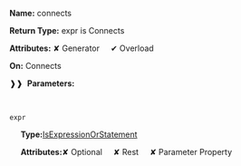 **Name:** connects

**Return Type:** expr is Connects

**Attributes:** ✘ Generator&nbsp;&nbsp;&nbsp;&nbsp;&nbsp;✔ Overload

**On:** Connects

❱❱&nbsp;&nbsp;**Parameters:**

&nbsp;&nbsp;&nbsp;&nbsp;&nbsp;
```
expr
```

&nbsp;&nbsp;&nbsp;&nbsp;&nbsp;**Type:**[IsExpressionOrStatement](https://gitbook-18.gitbook.io/au//runtime/ast/typealiases/isexpressionorstatement)

&nbsp;&nbsp;&nbsp;&nbsp;&nbsp;**Attributes:**✘ Optional&nbsp;&nbsp;&nbsp;&nbsp;&nbsp;✘ Rest&nbsp;&nbsp;&nbsp;&nbsp;&nbsp;✘ Parameter Property

